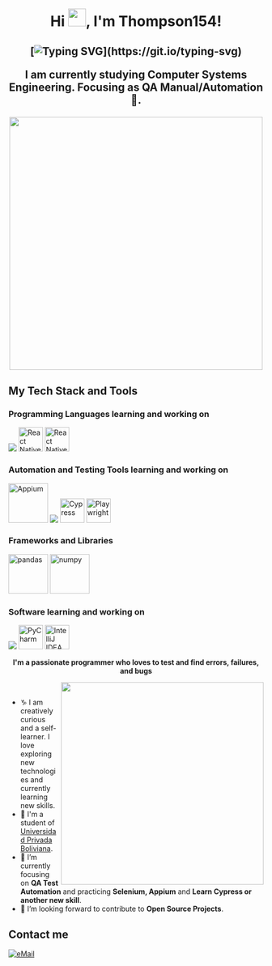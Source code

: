 # <p align="center">Hi <img src="https://raw.githubusercontent.com/marcos-inja/marcos-inja/main/gifs/hi.gif" width="35px">, I'm Thompson154!</p>
  
  <h2 align="center">
    
[![Typing SVG](https://readme-typing-svg.herokuapp.com?duration=3000&center=true&width=450&lines=Welcome+to+my+Github+Page!;I'm+Adrian+Thompson.;I'm+a+student+in+UPB.;I'm+always+expanding+my+tech+stack!)](https://git.io/typing-svg)

<p> I am currently studying Computer Systems Engineering. Focusing as QA Manual/Automation🎯.
</p>

<img  width="500px" src="https://mma.prnewswire.com/media/2443389/4772619/QA_FullLockUp_Black_WhtBg_v2_Logo.jpg?p=twitter"/> 

## My Tech Stack and Tools

### Programming Languages learning and working on

<div style={flex_direction='row'}>
  <img src="https://skillicons.dev/icons?i=java,js,html,css,py,angular,cpp,react,nodejs" />
  <img width="48px" src="https://upload.wikimedia.org/wikipedia/commons/thumb/a/a7/React-icon.svg/1200px-React-icon.svg.png" alt="React Native">
  <img width="48px" src="https://upload.wikimedia.org/wikipedia/commons/thumb/4/4c/Typescript_logo_2020.svg/1200px-Typescript_logo_2020.svg.png" alt="React Native">
</div>


### Automation and Testing Tools learning and working on
<div style={flex_direction='row'}>
<img width="78px" src="https://miro.medium.com/v2/resize:fit:800/1*N5M8NJtZp83EMrK1WGhjjw.png" alt="Appium">
  <img src="https://skillicons.dev/icons?i=postman,selenium,maven" />
<img width="48px" src="https://libreriasjs.com/wp-content/uploads/2023/11/cy-logo1.png" alt="Cypress">
  <img width="48px" src="https://miro.medium.com/v2/resize:fit:400/1*CUT3hO03vVQkjLH5IGjFFA.png" alt="Playwright">
</div>

### Frameworks and Libraries
<div style={flex_direction='row'}>
<img width="78px" src="https://geo-python-site.readthedocs.io/en/latest/_images/pandas_logo.png" alt="pandas">
<img width="78px" src="https://www.analyticslane.com/storage/2020/10/numpy.png.webp" alt="numpy">
</div>

### Software learning and working on

<div style={flex_direction='row'}>
  <img src="https://skillicons.dev/icons?i=git,figma,github,androidstudio,anaconda,jenkins" />
  <img width="48px" src="https://www.bestnetsoft.com/wp-content/uploads/2024/04/PyCharm_icon.png" alt="PyCharm">
  <img width="48px" src="https://www.helenjoscott.com/wp-content/uploads/2020/09/1200px-IntelliJ_IDEA_Logo.png" alt="IntelliJ IDEA">
</div>

<p></p>
<p></p>
<p></p>
<p></p>

<p align="center">
  <b>I'm a passionate programmer who loves to test and find errors, failures, and bugs</b>
</p>

<img align='right' src="https://github.com/oHTGo/oHTGo/blob/main/images/coding.gif" width="400">
<br>

- ♑ I am creatively curious and a self-learner. I love exploring new technologies and currently learning new skills.
- 📓 I'm a student of [Universidad Privada Boliviana](https://www.upb.edu/).
- 🌱 I’m currently focusing on **QA Test Automation** and practicing **Selenium, Appium** and **Learn Cypress or another new skill**.
- 💬 I’m looking forward to contribute to **Open Source Projects**.

## Contact me

<a href="mailto:thompsonadrian210@gmail.com-">
<img alt="eMail" src="https://img.shields.io/badge/thompsonadrian210@gmail.com-D14836?style=for-the-badge&logo=gmail&logoColor=white" />
</a>




